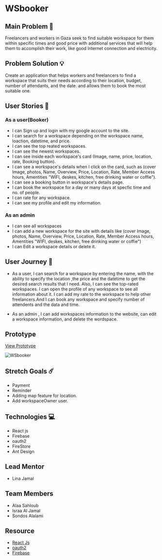 # WSbooker
## **Main Problem** :no_entry_sign:   
Freelancers and workers in Gaza seek to find suitable workspace for them within specific times and good price with additional services that will help them to accomplish their work, like good Internet connection and electricity.

## **Problem Solution** 💡
Create an application that helps workers and freelancers to find a workspace that suits their needs according to their location, budget, number of attendants, and the date. and allows them to book the most suitable one.

## **User Stories**  📝
### **As a user(Booker)**
- I can Sign up and login with my google account to the site.
- I can search for a workspace depending on the workspace name, loaction, datetime, and price.
- I can see the top reated workspaces.
- I can see the newest workspaces.
- I can see inside each workspace's card (Image, name, price, location, rate, Booking button).
-  I can see a workspace's details when I click on the card, such as (cover Image, photos, Name, Overview, Price, Location, Rate, Member Access hours, Amentities "WIFI, deskes, kitchen, free drinking water or coffie").
- I can see a booking button in workspace's details page.
- I can book the workspace for a day or many days at specfic time and no. of people.
- I can rate for any workspace.
- I can see my profile and edit my information.

### **As an admin**
-  I can see all workspaces 
-  I can add a new workspace for the site with details like (cover Image, photos, Name, Overview, Price, Location, Rate, Member Access hours, Amentities "WIFI, deskes, kitchen, free drinking water or coffie")
- I can Edit a workspace details or delete it.

## **User Journey**  🚀
 - As a user, I can search for a workspace by entering the name, with the ability to specify the location ,the price and the datetime to get the desired search results that I need. Also, I can see the top-rated workspaces. I can open the profile of any workspace to see all information about it. I can add my rate to the workspace to help other freelancers.And I can book any workspace and specify number of attendents and the data and time.
 
 - As an admin , I can add workspaces information to the website, can edit a workspace information, and delete the wordspace.
                   
## **Prototype** 
[View Prototype](https://www.figma.com/proto/jyNhE8jvGetLezizZ3XnAV/WSbooker?node-id=8%3A2&scaling=min-zoom&page-id=0%3A1)

![WSbooker](https://i.imgur.com/DP7juf2.png)

## Stretch Goals ☄️
- Payment
- Reminder
- Adding map feature for location.
- Add workspaceOwner user.

## **Technologies** :computer:
- React js
- Firebase
- oauth2
- FireStore
- Ant Design

## **Lead Mentor** 
* Lina Jamal

## **Team Members** 
* Alaa Sahloub
* Israa Al Jamal
* Sondos Alalami

## **Resource**
* [React Js](https://reactjs.org/)
* [oauth2](https://developers.google.com/identity/protocols/oauth2)
* [Firebase](https://firebase.google.com/docs)
